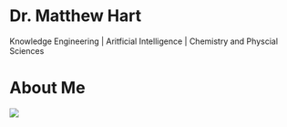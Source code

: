 # Dr. Matthew Hart

Knowledge Engineering | Aritficial Intelligence | Chemistry and Physcial Sciences

# About Me 

![](assets/prof_pic-480.jpg)
